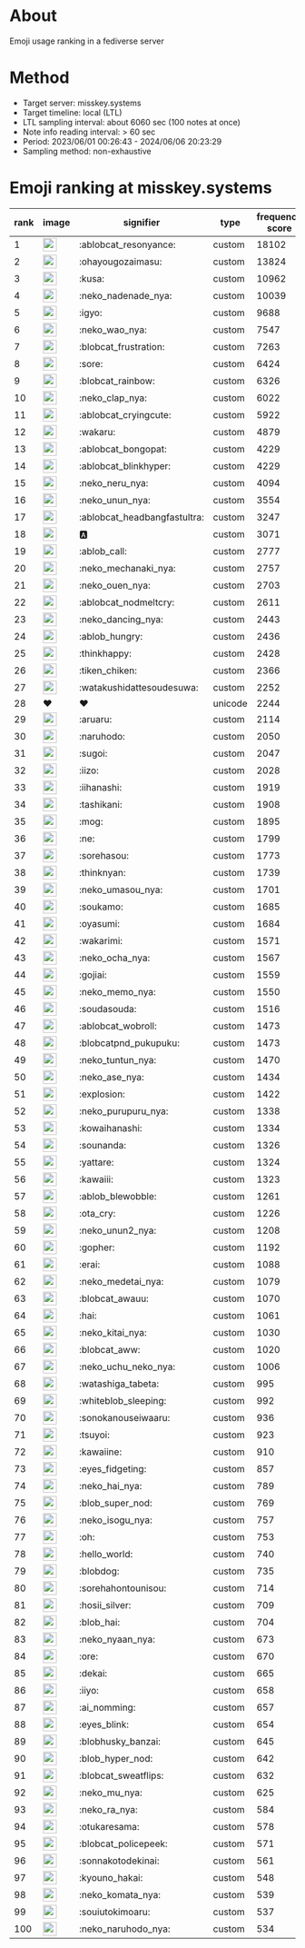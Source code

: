 # About
Emoji usage ranking in a fediverse server

# Method
- Target server: misskey.systems
- Target timeline: local (LTL)
- LTL sampling interval: about 6060 sec (100 notes at once)
- Note info reading interval: > 60 sec
- Period: 2023/06/01 00:26:43 - 2024/06/06 20:23:29 
- Sampling method: non-exhaustive

# Emoji ranking at misskey.systems

|rank|image|signifier|type|frequency score|
|----|----|----|----|----|
|1|<img height="24" src="https://misskey.systems/emoji/ablobcat_resonyance.webp">|:ablobcat_resonyance:|custom|18102|
|2|<img height="24" src="https://misskey.systems/emoji/ohayougozaimasu.webp">|:ohayougozaimasu:|custom|13824|
|3|<img height="24" src="https://misskey.systems/emoji/kusa.webp">|:kusa:|custom|10962|
|4|<img height="24" src="https://misskey.systems/emoji/neko_nadenade_nya.webp">|:neko_nadenade_nya:|custom|10039|
|5|<img height="24" src="https://misskey.systems/emoji/igyo.webp">|:igyo:|custom|9688|
|6|<img height="24" src="https://misskey.systems/emoji/neko_wao_nya.webp">|:neko_wao_nya:|custom|7547|
|7|<img height="24" src="https://misskey.systems/emoji/blobcat_frustration.webp">|:blobcat_frustration:|custom|7263|
|8|<img height="24" src="https://misskey.systems/emoji/sore.webp">|:sore:|custom|6424|
|9|<img height="24" src="https://misskey.systems/emoji/blobcat_rainbow.webp">|:blobcat_rainbow:|custom|6326|
|10|<img height="24" src="https://misskey.systems/emoji/neko_clap_nya.webp">|:neko_clap_nya:|custom|6022|
|11|<img height="24" src="https://misskey.systems/emoji/ablobcat_cryingcute.webp">|:ablobcat_cryingcute:|custom|5922|
|12|<img height="24" src="https://misskey.systems/emoji/wakaru.webp">|:wakaru:|custom|4879|
|13|<img height="24" src="https://misskey.systems/emoji/ablobcat_bongopat.webp">|:ablobcat_bongopat:|custom|4229|
|14|<img height="24" src="https://misskey.systems/emoji/ablobcat_blinkhyper.webp">|:ablobcat_blinkhyper:|custom|4229|
|15|<img height="24" src="https://misskey.systems/emoji/neko_neru_nya.webp">|:neko_neru_nya:|custom|4094|
|16|<img height="24" src="https://misskey.systems/emoji/neko_unun_nya.webp">|:neko_unun_nya:|custom|3554|
|17|<img height="24" src="https://misskey.systems/emoji/ablobcat_headbangfastultra.webp">|:ablobcat_headbangfastultra:|custom|3247|
|18|<img height="24" src="https://misskey.systems/emoji/a.webp">|:a:|custom|3071|
|19|<img height="24" src="https://misskey.systems/emoji/ablob_call.webp">|:ablob_call:|custom|2777|
|20|<img height="24" src="https://misskey.systems/emoji/neko_mechanaki_nya.webp">|:neko_mechanaki_nya:|custom|2757|
|21|<img height="24" src="https://misskey.systems/emoji/neko_ouen_nya.webp">|:neko_ouen_nya:|custom|2703|
|22|<img height="24" src="https://misskey.systems/emoji/ablobcat_nodmeltcry.webp">|:ablobcat_nodmeltcry:|custom|2611|
|23|<img height="24" src="https://misskey.systems/emoji/neko_dancing_nya.webp">|:neko_dancing_nya:|custom|2443|
|24|<img height="24" src="https://misskey.systems/emoji/ablob_hungry.webp">|:ablob_hungry:|custom|2436|
|25|<img height="24" src="https://misskey.systems/emoji/thinkhappy.webp">|:thinkhappy:|custom|2428|
|26|<img height="24" src="https://misskey.systems/emoji/tiken_chiken.webp">|:tiken_chiken:|custom|2366|
|27|<img height="24" src="https://misskey.systems/emoji/watakushidattesoudesuwa.webp">|:watakushidattesoudesuwa:|custom|2252|
|28|❤|❤|unicode|2244|
|29|<img height="24" src="https://misskey.systems/emoji/aruaru.webp">|:aruaru:|custom|2114|
|30|<img height="24" src="https://misskey.systems/emoji/naruhodo.webp">|:naruhodo:|custom|2050|
|31|<img height="24" src="https://misskey.systems/emoji/sugoi.webp">|:sugoi:|custom|2047|
|32|<img height="24" src="https://misskey.systems/emoji/iizo.webp">|:iizo:|custom|2028|
|33|<img height="24" src="https://misskey.systems/emoji/iihanashi.webp">|:iihanashi:|custom|1919|
|34|<img height="24" src="https://misskey.systems/emoji/tashikani.webp">|:tashikani:|custom|1908|
|35|<img height="24" src="https://misskey.systems/emoji/mog.webp">|:mog:|custom|1895|
|36|<img height="24" src="https://misskey.systems/emoji/ne.webp">|:ne:|custom|1799|
|37|<img height="24" src="https://misskey.systems/emoji/sorehasou.webp">|:sorehasou:|custom|1773|
|38|<img height="24" src="https://misskey.systems/emoji/thinknyan.webp">|:thinknyan:|custom|1739|
|39|<img height="24" src="https://misskey.systems/emoji/neko_umasou_nya.webp">|:neko_umasou_nya:|custom|1701|
|40|<img height="24" src="https://misskey.systems/emoji/soukamo.webp">|:soukamo:|custom|1685|
|41|<img height="24" src="https://misskey.systems/emoji/oyasumi.webp">|:oyasumi:|custom|1684|
|42|<img height="24" src="https://misskey.systems/emoji/wakarimi.webp">|:wakarimi:|custom|1571|
|43|<img height="24" src="https://misskey.systems/emoji/neko_ocha_nya.webp">|:neko_ocha_nya:|custom|1567|
|44|<img height="24" src="https://misskey.systems/emoji/gojiai.webp">|:gojiai:|custom|1559|
|45|<img height="24" src="https://misskey.systems/emoji/neko_memo_nya.webp">|:neko_memo_nya:|custom|1550|
|46|<img height="24" src="https://misskey.systems/emoji/soudasouda.webp">|:soudasouda:|custom|1516|
|47|<img height="24" src="https://misskey.systems/emoji/ablobcat_wobroll.webp">|:ablobcat_wobroll:|custom|1473|
|48|<img height="24" src="https://misskey.systems/emoji/blobcatpnd_pukupuku.webp">|:blobcatpnd_pukupuku:|custom|1473|
|49|<img height="24" src="https://misskey.systems/emoji/neko_tuntun_nya.webp">|:neko_tuntun_nya:|custom|1470|
|50|<img height="24" src="https://misskey.systems/emoji/neko_ase_nya.webp">|:neko_ase_nya:|custom|1434|
|51|<img height="24" src="https://misskey.systems/emoji/explosion.webp">|:explosion:|custom|1422|
|52|<img height="24" src="https://misskey.systems/emoji/neko_purupuru_nya.webp">|:neko_purupuru_nya:|custom|1338|
|53|<img height="24" src="https://misskey.systems/emoji/kowaihanashi.webp">|:kowaihanashi:|custom|1334|
|54|<img height="24" src="https://misskey.systems/emoji/sounanda.webp">|:sounanda:|custom|1326|
|55|<img height="24" src="https://misskey.systems/emoji/yattare.webp">|:yattare:|custom|1324|
|56|<img height="24" src="https://misskey.systems/emoji/kawaiii.webp">|:kawaiii:|custom|1323|
|57|<img height="24" src="https://misskey.systems/emoji/ablob_blewobble.webp">|:ablob_blewobble:|custom|1261|
|58|<img height="24" src="https://misskey.systems/emoji/ota_cry.webp">|:ota_cry:|custom|1226|
|59|<img height="24" src="https://misskey.systems/emoji/neko_unun2_nya.webp">|:neko_unun2_nya:|custom|1208|
|60|<img height="24" src="https://misskey.systems/emoji/gopher.webp">|:gopher:|custom|1192|
|61|<img height="24" src="https://misskey.systems/emoji/erai.webp">|:erai:|custom|1088|
|62|<img height="24" src="https://misskey.systems/emoji/neko_medetai_nya.webp">|:neko_medetai_nya:|custom|1079|
|63|<img height="24" src="https://misskey.systems/emoji/blobcat_awauu.webp">|:blobcat_awauu:|custom|1070|
|64|<img height="24" src="https://misskey.systems/emoji/hai.webp">|:hai:|custom|1061|
|65|<img height="24" src="https://misskey.systems/emoji/neko_kitai_nya.webp">|:neko_kitai_nya:|custom|1030|
|66|<img height="24" src="https://misskey.systems/emoji/blobcat_aww.webp">|:blobcat_aww:|custom|1020|
|67|<img height="24" src="https://misskey.systems/emoji/neko_uchu_neko_nya.webp">|:neko_uchu_neko_nya:|custom|1006|
|68|<img height="24" src="https://misskey.systems/emoji/watashiga_tabeta.webp">|:watashiga_tabeta:|custom|995|
|69|<img height="24" src="https://misskey.systems/emoji/whiteblob_sleeping.webp">|:whiteblob_sleeping:|custom|992|
|70|<img height="24" src="https://misskey.systems/emoji/sonokanouseiwaaru.webp">|:sonokanouseiwaaru:|custom|936|
|71|<img height="24" src="https://misskey.systems/emoji/tsuyoi.webp">|:tsuyoi:|custom|923|
|72|<img height="24" src="https://misskey.systems/emoji/kawaiine.webp">|:kawaiine:|custom|910|
|73|<img height="24" src="https://misskey.systems/emoji/eyes_fidgeting.webp">|:eyes_fidgeting:|custom|857|
|74|<img height="24" src="https://misskey.systems/emoji/neko_hai_nya.webp">|:neko_hai_nya:|custom|789|
|75|<img height="24" src="https://misskey.systems/emoji/blob_super_nod.webp">|:blob_super_nod:|custom|769|
|76|<img height="24" src="https://misskey.systems/emoji/neko_isogu_nya.webp">|:neko_isogu_nya:|custom|757|
|77|<img height="24" src="https://misskey.systems/emoji/oh.webp">|:oh:|custom|753|
|78|<img height="24" src="https://misskey.systems/emoji/hello_world.webp">|:hello_world:|custom|740|
|79|<img height="24" src="https://misskey.systems/emoji/blobdog.webp">|:blobdog:|custom|735|
|80|<img height="24" src="https://misskey.systems/emoji/sorehahontounisou.webp">|:sorehahontounisou:|custom|714|
|81|<img height="24" src="https://misskey.systems/emoji/hosii_silver.webp">|:hosii_silver:|custom|709|
|82|<img height="24" src="https://misskey.systems/emoji/blob_hai.webp">|:blob_hai:|custom|704|
|83|<img height="24" src="https://misskey.systems/emoji/neko_nyaan_nya.webp">|:neko_nyaan_nya:|custom|673|
|84|<img height="24" src="https://misskey.systems/emoji/ore.webp">|:ore:|custom|670|
|85|<img height="24" src="https://misskey.systems/emoji/dekai.webp">|:dekai:|custom|665|
|86|<img height="24" src="https://misskey.systems/emoji/iiyo.webp">|:iiyo:|custom|658|
|87|<img height="24" src="https://misskey.systems/emoji/ai_nomming.webp">|:ai_nomming:|custom|657|
|88|<img height="24" src="https://misskey.systems/emoji/eyes_blink.webp">|:eyes_blink:|custom|654|
|89|<img height="24" src="https://misskey.systems/emoji/blobhusky_banzai.webp">|:blobhusky_banzai:|custom|645|
|90|<img height="24" src="https://misskey.systems/emoji/blob_hyper_nod.webp">|:blob_hyper_nod:|custom|642|
|91|<img height="24" src="https://misskey.systems/emoji/blobcat_sweatflips.webp">|:blobcat_sweatflips:|custom|632|
|92|<img height="24" src="https://misskey.systems/emoji/neko_mu_nya.webp">|:neko_mu_nya:|custom|625|
|93|<img height="24" src="https://misskey.systems/emoji/neko_ra_nya.webp">|:neko_ra_nya:|custom|584|
|94|<img height="24" src="https://misskey.systems/emoji/otukaresama.webp">|:otukaresama:|custom|578|
|95|<img height="24" src="https://misskey.systems/emoji/blobcat_policepeek.webp">|:blobcat_policepeek:|custom|571|
|96|<img height="24" src="https://misskey.systems/emoji/sonnakotodekinai.webp">|:sonnakotodekinai:|custom|561|
|97|<img height="24" src="https://misskey.systems/emoji/kyouno_hakai.webp">|:kyouno_hakai:|custom|548|
|98|<img height="24" src="https://misskey.systems/emoji/neko_komata_nya.webp">|:neko_komata_nya:|custom|539|
|99|<img height="24" src="https://misskey.systems/emoji/souiutokimoaru.webp">|:souiutokimoaru:|custom|537|
|100|<img height="24" src="https://misskey.systems/emoji/neko_naruhodo_nya.webp">|:neko_naruhodo_nya:|custom|534|
